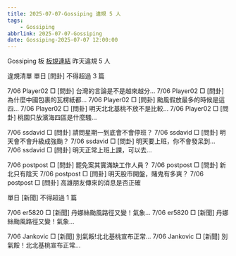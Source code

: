 ```yaml
---
title: 2025-07-07-Gossiping 違規 5 人
tags:
    - Gossiping
abbrlink: 2025-07-07-Gossiping
date: Gossiping-2025-07-07 12:00:00
---
```

Gossiping 板 [板規連結](https://www.ptt.cc/bbs/Gossiping/M.1637425085.A.07D.html)
昨天違規 5 人
<!-- more -->

違規清單
單日 [問卦] 不得超過 3 篇

7/06 Player02 □ [問卦] 台灣的言論是不是越來越分…
7/06 Player02 □ [問卦] 為什麼中國包裹的瓦楞紙都…
7/06 Player02 □ [問卦] 颱風假放最多的時候是這四…
7/06 Player02 □ [問卦] 明天北北基桃不放不是比較…
7/06 Player02 □ [問卦] 桃園只放濱海四區是什麼騷…

7/06 ssdavid □ [問卦] 請問星期一到底會不會停班？
7/06 ssdavid □ [問卦] 明天會不會升級成強颱？
7/06 ssdavid □ [問卦] 明天要上班，你不會發呆到…
7/06 ssdavid □ [問卦] 明天正常上班上課，可以去…

7/06 postpost □ [問卦] 罷免案其實滿缺工作人員？
7/06 postpost □ [問卦] 新北只有陰天
7/06 postpost □ [問卦] 明天股市開盤，賭鬼有多爽？
7/06 postpost □ [問卦] 高雄朋友傳來的消息是否正確

單日 [新聞] 不得超過 1 篇

7/06 er5820 □ [新聞] 丹娜絲颱風路徑又變！氣象…
7/06 er5820 □ [新聞] 丹娜絲颱風路徑又變！氣象…

7/06 Jankovic □ [新聞] 別氣餒!北北基桃宣布正常…
7/06 Jankovic □ [新聞] 別氣餒！北北基桃宣布正常…